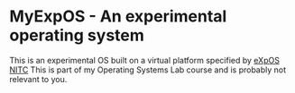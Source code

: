 # MyExpOS - An experimental operating system
This is an experimental OS built on a virtual platform specified by [eXpOS NITC](https://github.com/exposnitc)
This is part of my Operating Systems Lab course and is probably not relevant to you.
